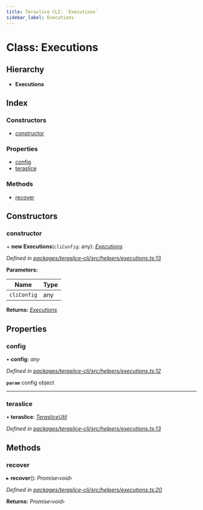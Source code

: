 ```yaml
---
title: Teraslice CLI: `Executions`
sidebar_label: Executions
---
```


# Class: Executions

## Hierarchy

* **Executions**

## Index

### Constructors

* [constructor](executions.md#constructor)

### Properties

* [config](executions.md#config)
* [teraslice](executions.md#teraslice)

### Methods

* [recover](executions.md#recover)

## Constructors

###  constructor

\+ **new Executions**(`cliConfig`: any): *[Executions](executions.md)*

*Defined in [packages/teraslice-cli/src/helpers/executions.ts:13](https://github.com/terascope/teraslice/blob/f95bb5556/packages/teraslice-cli/src/helpers/executions.ts#L13)*

**Parameters:**

Name | Type |
------ | ------ |
`cliConfig` | any |

**Returns:** *[Executions](executions.md)*

## Properties

###  config

• **config**: *any*

*Defined in [packages/teraslice-cli/src/helpers/executions.ts:12](https://github.com/terascope/teraslice/blob/f95bb5556/packages/teraslice-cli/src/helpers/executions.ts#L12)*

**`param`** config object

___

###  teraslice

• **teraslice**: *[TerasliceUtil](terasliceutil.md)*

*Defined in [packages/teraslice-cli/src/helpers/executions.ts:13](https://github.com/terascope/teraslice/blob/f95bb5556/packages/teraslice-cli/src/helpers/executions.ts#L13)*

## Methods

###  recover

▸ **recover**(): *Promise‹void›*

*Defined in [packages/teraslice-cli/src/helpers/executions.ts:20](https://github.com/terascope/teraslice/blob/f95bb5556/packages/teraslice-cli/src/helpers/executions.ts#L20)*

**Returns:** *Promise‹void›*
